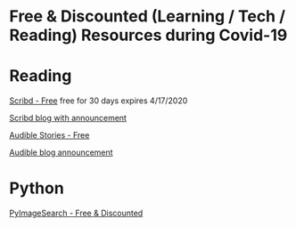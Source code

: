 # Free & Discounted (Learning / Tech / Reading) Resources during Covid-19

# Reading

[Scribd - Free](https://www.scribd.com/readfree?utm_source=readfree) free for 30 days expires 4/17/2020

[Scribd blog with announcement](https://blog.scribd.com/home/2020/3/17/a-letter-from-the-scribd-ceo-to-our-community)

[Audible Stories - Free](https://stories.audible.com/start-listen)

[Audible blog announcement](https://www.audible.com/about/newsroom/stories-help-audible-stories-lets-anyone-anywhere-listen-for-free/)

# Python

[PyImageSearch - Free & Discounted](https://www.pyimagesearch.com/2020/03/17/i-want-to-help-you-the-best-i-can-during-covid-19/)

